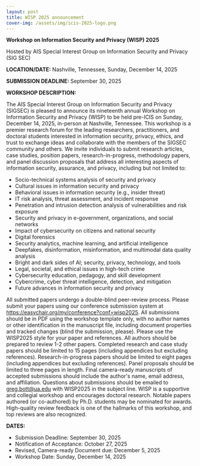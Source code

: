 ```yaml
---
layout: post
title: WISP 2025 announcement
cover-img: /assets/img/icis-2025-logo.png
---
```


**Workshop on Information Security and Privacy (WISP) 2025**

Hosted by AIS Special Interest Group on Information Security and Privacy (SIG SEC) 

**LOCATION/DATE:** Nashville, Tennessee, Sunday, December 14, 2025 

**SUBMISSION DEADLINE:** September 30, 2025

**WORKSHOP DESCRIPTION:**

The AIS Special Interest Group on Information Security and Privacy (SIGSEC) is pleased to announce its nineteenth annual Workshop on Information Security and Privacy (WISP) to be held pre-ICIS on Sunday, December 14, 2025, in-person at Nashville, Tennessee. This workshop is a premier research forum for the leading researchers, practitioners, and doctoral students interested in information security, privacy, ethics, and trust to exchange ideas and collaborate with the members of the SIGSEC community and others. We invite individuals to submit research articles, case studies, position papers, research-in-progress, methodology papers, and panel discussion proposals that address all interesting aspects of information security, assurance, and privacy, including but not limited to: 

- Socio-technical systems analysis of security and privacy 
- Cultural issues in information security and privacy 
- Behavioral issues in information security (e.g., insider threat) 
- IT risk analysis, threat assessment, and incident response 
- Penetration and intrusion detection analysis of vulnerabilities and risk exposure  
- Security and privacy in e-government, organizations, and social networks 
- Impact of cybersecurity on citizens and national security 
- Digital forensics 
- Security analytics, machine learning, and artificial intelligence 
- Deepfakes, disinformation, misinformation, and multimodal data quality analysis 
- Bright and dark sides of AI; security, privacy, technology, and tools 
- Legal, societal, and ethical issues in high-tech crime 
- Cybersecurity education, pedagogy, and skill development 
- Cybercrime, cyber threat intelligence, detection, and mitigation 
- Future advances in information security and privacy 

All submitted papers undergo a double-blind peer-review process. Please submit your papers using our conference submission system at <https://easychair.org/my/conference?conf=wisp2025>. All submissions should be in PDF using the workshop template only, with no author names or other identification in the manuscript file, including document properties and tracked changes (blind the submission, please). Please use the WISP2025 style for your paper and references. All authors should be prepared to review 1-2 other papers. Completed research and case study papers should be limited to 15 pages (including appendices but excluding references). Research-in-progress papers should be limited to eight pages (including appendices but excluding references). Panel proposals should be limited to three pages in length. Final camera-ready manuscripts of accepted submissions should include the author's name, email address, and affiliation. Questions about submissions should be emailed to <greg.bott@ua.edu> with WISP2025 in the subject line. WISP is a supportive and collegial workshop and encourages doctoral research. Notable papers authored (or co-authored) by Ph.D. students may be nominated for awards. High-quality review feedback is one of the hallmarks of this workshop, and top reviews are also recognized. 

**DATES:**

- Submission Deadline: September 30, 2025 
- Notification of Acceptance: October 27, 2025
- Revised, Camera-ready Document due: December 5, 2025 
- Workshop Date: Sunday, December 14, 2025
